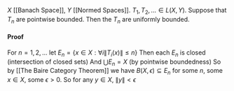 $X$ [[Banach Space]], $Y$ [[Normed Spaces]].
$T_{1},T_{2},\dots \in L(X,Y)$. Suppose that $T_{n}$ are pointwise bounded.
Then the $T_{n}$ are uniformly bounded.
#### Proof
For $n=1,2,\dots$ let $E_{n}=\{ x\in X:\forall i\lVert T_{i}(x) \rVert\leq n \}$
Then each $E_{n}$ is closed (intersection of closed sets)
And $\bigcup E_{n}=X$ (by pointwise boundedness)
So by [[The Baire Category Theorem]] we have $B(X,\epsilon)\subseteq E_{n}$ for some $n$, some $x\in X$, some $\epsilon>0$.
So for any $y\in X$, $\lVert y \rVert<\epsilon$

